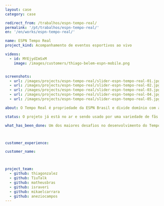 ```yaml
---
layout: case
category: case

redirect_from: /trabalhos/espn-tempo-real/
permalink: '/pt/trabalhos/espn-tempo-real/'
en: '/en/works/espn-tempo-real/'

name: ESPN Tempo Real
project_kind: Acompanhamento de eventos esportivos ao vivo

videos:
  - id: MYEjydImSxM
    image: /images/customers/thiago-belem-espn-mobile.png


screenshots:
  - url: /images/projects/espn-tempo-real/slider-espn-tempo-real-01.jpg
  - url: /images/projects/espn-tempo-real/slider-espn-tempo-real-02.jpg
  - url: /images/projects/espn-tempo-real/slider-espn-tempo-real-03.jpg
  - url: /images/projects/espn-tempo-real/slider-espn-tempo-real-04.jpg
  - url: /images/projects/espn-tempo-real/slider-espn-tempo-real-05.jpg

about: O Tempo Real é propriedade da ESPN Brasil e divide domínio com a ESPN.com.br. Sua função é transmitir a cobertura de jogos e eventos esportivos simultaneamente ao desenrolar dos mesmos, ou seja, "ao vivo". Assim, atendendo à uma demanda que até não muito tempo atrás só a TV e o Rádio atendiam.

status: O projeto já está no ar e sendo usado por uma variedade de fãs do esporte. O momento não seria mais adequado, sendo lançado a poucas semanas da Copa do Mundo. Principalmente para aqueles fãs que não tem a sorte de ter um horário de trabalho flexível para conseguir acompanhar todos os jogos. Até porque o Tempo Real pode ser acessado por tablets e pelo smartphone.

what_has_been_done: Um dos maiores desafios no desenvolvimento do Tempo Real foi desenvolver um sistema que apresentasse a atualiazação dos jogos o mais rápido possível e manter essa eficiência mesmo numa variação muito grande do aumento de fluxo de usuários. Além disso, tivemos todo um trabalho para adaptar o design e as funcionalidades para acessos de tablets e smartphone sem perder a qualidade. Sobre o recebimentos dos dados ao vivo e a alocação deles, optamos por utilizar AngularJS para isto. Conseguimos atingir uma ótima performance.



customer_experience:

customer_name:



project_team:
  - github: thiagonzalez
  - github: TiuTalk
  - github: matheusbras
  - github: israveri
  - github: mikaelcarrara
  - github: aneziocampos
---
```

